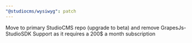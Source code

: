 ```yaml
---
"@studiocms/wysiwyg": patch
---
```


Move to primary StudioCMS repo (upgrade to beta) and remove GrapesJs-StudioSDK Support as it requires a 200$ a month subscription
